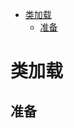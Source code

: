 <!-- TOC depthFrom:1 depthTo:6 withLinks:1 updateOnSave:1 orderedList:0 -->

- [类加载](#类加载)
	- [准备](#准备)

<!-- /TOC -->
# 类加载
## 准备
